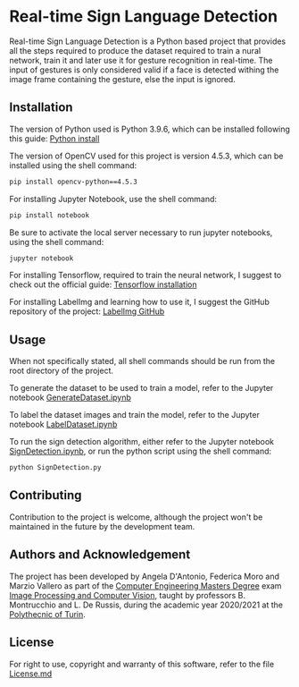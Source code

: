 # Real-time Sign Language Detection

Real-time Sign Language Detection is a Python based project that provides all the steps required to produce the dataset required to train a nural network, train it and later use it for gesture recognition in real-time.
The input of gestures is only considered valid if a face is detected withing the image frame containing the gesture, else the input is ignored.

## Installation

The version of Python used is Python 3.9.6, which can be installed following this guide:
[Python install](https://www.python.org/downloads/)

The version of OpenCV used for this project is version 4.5.3, which can be installed using the shell command:
```bash
pip install opencv-python==4.5.3
```

For installing Jupyter Notebook, use the shell command:
```bash
pip install notebook
```
Be sure to activate the local server necessary to run jupyter notebooks, using the shell command:
```bash
jupyter notebook
```

For installing Tensorflow, required to train the neural network, I suggest to check out the official guide:
[Tensorflow installation](https://www.tensorflow.org/install)

For installing LabelImg and learning how to use it, I suggest the GitHub repository of the project:
[LabelImg GitHub](https://github.com/tzutalin/labelImg)

## Usage

When not specifically stated, all shell commands should be run from the root directory of the project.

To generate the dataset to be used to train a model, refer to the Jupyter notebook [GenerateDataset.ipynb](GenerateDataset.ipynb)

To label the dataset images and train the model, refer to the Jupyter notebook [LabelDataset.ipynb](LabelDatasetAndTrain.ipynb)

To run the sign detection algorithm, either refer to the Jupyter notebook [SignDetection.ipynb](SignDetection.ipynb), or run the python script using the shell command:
```bash
python SignDetection.py
```

## Contributing
Contribution to the project is welcome, although the project won't be maintained in the future by the development team.

## Authors and Acknowledgement

The project has been developed by Angela D'Antonio, Federica Moro and Marzio Vallero as part of the [Computer Engineering Masters Degree](https://didattica.polito.it/pls/portal30/sviluppo.offerta_formativa.corsi?p_sdu_cds=37:18&p_lang=EN) exam [Image Processing and Computer Vision](https://didattica.polito.it/pls/portal30/gap.pkg_guide.viewGap?p_cod_ins=01TUJOV&p_a_acc=2021), taught by professors B. Montrucchio and L. De Russis, during the academic year 2020/2021 at the [Polythecnic of Turin](https://www.polito.it/).

## License
For right to use, copyright and warranty of this software, refer to the file [License.md](License.md)